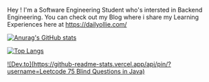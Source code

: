 Hey ! I'm a Software Engineering Student who's intersted in Backend Engineering. You can check out my Blog where i share my Learning Experiences here at https://dailyollie.com/

[![Anurag's GitHub stats](https://github-readme-stats.vercel.app/api?username=OliFady)](https://github.com/anuraghazra/github-readme-stats)

[![Top Langs](https://github-readme-stats.vercel.app/api/top-langs/?username=anuraghazra)](https://github.com/anuraghazra/github-readme-stats)

[![Dev.to](https://github-readme-stats.vercel.app/api/pin/?username=Leetcode 75 Blind Questions in Java)](https://github.com/OliFady/LeetCode-75-Blind-Questions-in-Java)
